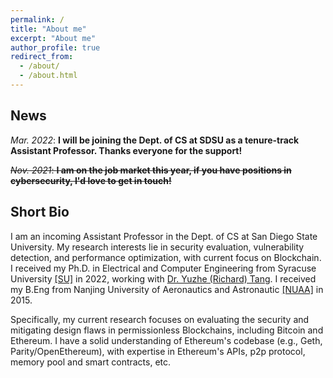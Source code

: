 ```yaml
---
permalink: /
title: "About me"
excerpt: "About me"
author_profile: true
redirect_from: 
  - /about/
  - /about.html
---
```


News
----
*Mar. 2022*: **I will be joining the Dept. of CS at SDSU as a tenure-track Assistant Professor. Thanks everyone for the support!** 
  
~~*Nov. 2021*: **I am on the job market this year, if you have positions in cybersecurity, I'd love to get in touch!**~~


Short Bio
----
I am an incoming Assistant Professor in the Dept. of CS at San Diego State University. My research interests lie in security evaluation, vulnerability detection, and performance optimization, with current focus on Blockchain. I received my Ph.D. in Electrical and Computer Engineering from Syracuse University [[SU]](http://eng-cs.syr.edu/our-departments/electrical-engineering-and-computer-science) in 2022, working with [Dr. Yuzhe (Richard) Tang](http://tristartom.github.io/). I received my B.Eng from Nanjing University of Aeronautics and Astronautic [[NUAA]](http://www.nuaa.edu.cn) in 2015.

Specifically, my current research focuses on evaluating the security and mitigating design flaws in permissionless Blockchains, including Bitcoin and Ethereum. I have a solid understanding of Ethereum's codebase (e.g., Geth, Parity/OpenEthereum), with expertise in Ethereum's APIs, p2p protocol, memory pool and smart contracts, etc. 


